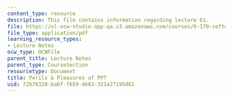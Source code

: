 ```yaml
---
content_type: resource
description: This file contains information regarding lecture 61.
file: https://ol-ocw-studio-app-qa.s3.amazonaws.com/courses/6-170-software-studio-spring-2013/72b78328babff6594b83321a27195d61_MIT6_170S13_61-powerpoint.pdf
file_type: application/pdf
learning_resource_types:
- Lecture Notes
ocw_type: OCWFile
parent_title: Lecture Notes
parent_type: CourseSection
resourcetype: Document
title: Perils & Pleasures of PPT
uid: 72b78328-babf-f659-4b83-321a27195d61
---
```

